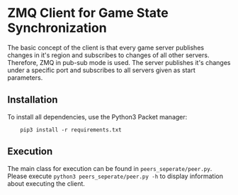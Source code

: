 # ZMQ Client for Game State Synchronization

The basic concept of the client is that every game server publishes changes in 
it's region and subscribes to changes of all other servers. Therefore, ZMQ in
pub-sub mode is used. The server publishes it's changes under a specific port
and subscribes to all servers given as start parameters.

## Installation

To install all dependencies, use the Python3 Packet manager:

        pip3 install -r requirements.txt

## Execution

The main class for execution can be found in `peers_seperate/peer.py`. Please
execute `python3 peers_seperate/peer.py -h` to display information about 
executing the client.